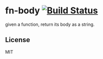 # fn-body [![Build Status](https://travis-ci.org/angular/angular.js.svg?branch=master)](https://travis-ci.org/angular/angular.js)

given a function, return its body as a string.

## License
MIT
